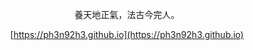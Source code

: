 <div align="center">

養天地正氣，法古今完人。

[https://ph3n92h3.github.io](https://ph3n92h3.github.io)

</div>
